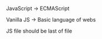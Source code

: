 <!-- @format -->

JavaScript
-> ECMAScript

Vanilla JS -> Basic language of webs

JS file should be last of file

